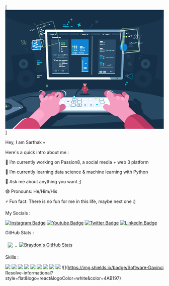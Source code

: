 [![SK's GitHub Banner](./assets/Banner.png)]

Hey, I am Sarthak 💀

Here's a quick intro about me :

🔭 I’m currently working on Passion8, a social media + web 3 platform

🌱 I’m currently learning data science & machine learning with Python

💬 Ask me about anything you want ;)

😄 Pronouns: He/Him/His

⚡ Fun fact: There is no fun for me in this life, maybe next one :)


My Socials : 

[![Instagram Badge](https://img.shields.io/badge/Instagram-Profile-informational?style=flat&logo=instagram&logoColor=white&color=C13584)](https://instagram.com/_itsskofficial_)
[![Youtube Badge](https://img.shields.io/badge/Youtube-Profile-informational?style=flat&logo=youtube&logoColor=white&color=FF0000)](https://youtube.com/c/itsskofficial)
[![Twitter Badge](https://img.shields.io/badge/Twitter-Profile-informational?style=flat&logo=twitter&logoColor=white&color=1CA2F1)](https://twitter.com/_itsskofficial_)
[![LinkedIn Badge](https://img.shields.io/badge/LinkedIn-Profile-informational?style=flat&logo=linkedin&logoColor=white&color=0D76A8)](https://www.linkedin.com/in/sarthak-karandikar-0223b7228/)

GitHub Stats :

<a href="https://github.com/itsskofficial">
  <img align="center" style="margin:0.5rem" src="https://github-readme-stats.vercel.app/api/top-langs/?username=itsskofficial&hide=html,css&title_color=ffffff&text_color=c9cacc&icon_color=4AB197&bg_color=1A2B34" />
</a>

<a href="https://github.com/itsskofficial">
  <img align="center" style="margin:0.5rem" src="https://github-readme-stats.vercel.app/api?username=itsskofficial&show_icons=true&line_height=27&count_private=true&title_color=ffffff&text_color=c9cacc&icon_color=4AB097&bg_color=1A2B34" alt="Braydon's GitHub Stats" />
</a>

Skills :

[](https://img.shields.io/badge/Code-Python-informational?style=flat&logo=python&logoColor=white&color=3776AB)
![](https://img.shields.io/badge/Code-Javascript-informational?style=flat&logo=javascript&logoColor=white&color=4AB197)
![](https://img.shields.io/badge/Code-C-informational?style=flat&logo=react&logoColor=white&color=4AB197)
![](https://img.shields.io/badge/Code-C++-informational?style=flat&logo=react&logoColor=white&color=4AB197)
![](https://img.shields.io/badge/Code-HTML5-informational?style=flat&logo=react&logoColor=white&color=4AB197)
![](https://img.shields.io/badge/Code-CSS3-informational?style=flat&logo=react&logoColor=white&color=4AB197)
![](https://img.shields.io/badge/Code-React-informational?style=flat&logo=react&logoColor=white&color=4AB197)
![](https://img.shields.io/badge/Software-Figma-informational?style=flat&logo=react&logoColor=white&color=4AB197)
![](https://img.shields.io/badge/Software-Canva-informational?style=flat&logo=react&logoColor=white&color=4AB197)
![](https://img.shields.io/badge/Software-Audacity-informational?style=flat&logo=react&logoColor=white&color=4AB197)
![](https://img.shields.io/badge/Software-Davinci Resolve-informational?style=flat&logo=react&logoColor=white&color=4AB197)


